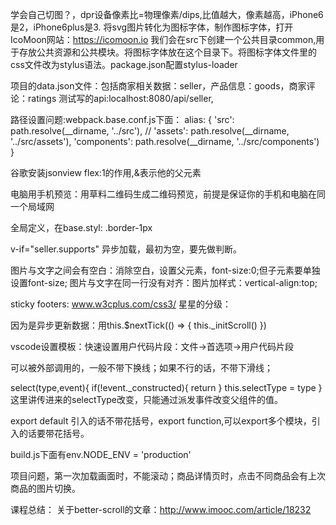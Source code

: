 学会自己切图？，dpr设备像素比=物理像素/dips,比值越大，像素越高，iPhone6是2，iPhone6plus是3.
将svg图片转化为图标字体，制作图标字体，打开IcoMoon网站：https://icomoon.io
我们会在src下创建一个公共目录common,用于存放公共资源和公共模块。将图标字体放在这个目录下。将图标字体文件里的css文件改为stylus语法。package.json配置stylus-loader

项目的data.json文件：包括商家相关数据：seller，产品信息：goods，商家评论：ratings
测试写的api:localhost:8080/api/seller,

路径设置问题:webpack.base.conf.js下面：
 alias: {
      'src': path.resolve(__dirname, '../src'),
      // 'assets': path.resolve(__dirname, '../src/assets'),
      'components': path.resolve(__dirname, '../src/components')
    }

谷歌安装jsonview
flex:1的作用,&表示他的父元素

电脑用手机预览：用草料二维码生成二维码预览，前提是保证你的手机和电脑在同一个局域网


全局定义，在base.styl: .border-1px

 v-if="seller.supports" 异步加载，最初为空，要先做判断。
 
图片与文字之间会有空白：消除空白，设置父元素，font-size:0;但子元素要单独设置font-size;
图片与文字在同一行没有对齐：图片加样式：vertical-align:top;

sticky footers: www.w3cplus.com/css3/
星星的分级：

因为是异步更新数据：用this.$nextTick(() => {
                    this._initScroll()
                })

vscode设置模板：快速设置用户代码片段：文件->首选项->用户代码片段  

可以被外部调用的，一般不带下换线；如果不行的话，不带下滑线；

 select(type,event){
      if(!event._constructed){
        return
      }
      this.selectType = type
    }
这里讲传进来的selectType改变，只能通过派发事件改变父组件的值。

export default 引入的话不带花括号，export function,可以export多个模块，引入的话要带花括号。

build.js下面有env.NODE_ENV = 'production'

项目问题，第一次加载画面时，不能滚动；商品详情页时，点击不同商品会有上次商品的图片切换。

课程总结：
关于better-scroll的文章：http://www.imooc.com/article/18232

